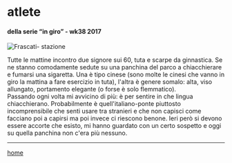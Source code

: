 # atlete  

#### della serie “in giro” - wk38 2017  
![](https://drive.google.com/uc?id=1dK0ehfIPEY76FWoPvCtACazLK3i5chlK "Frascati- stazione")   
<!--- /interarete085.png  --->  

Tutte le mattine incontro due signore sui 60, tuta e scarpe da ginnastica. Se ne stanno comodamente sedute su una panchina del parco a chiacchierare e fumarsi una sigaretta. Una è tipo cinese (sono molte le cinesi che vanno in giro la mattina a fare esercizio in tuta), l'altra è genere somalo: alta, viso allungato, portamento elegante (o forse è solo flemmatico).  
Passando ogni volta mi avvicino di più: è per sentire in che lingua chiacchierano. Probabilmente è quell'italiano-ponte piuttosto incomprensibile che senti usare tra stranieri e che non capisci come facciano poi a capirsi ma poi invece ci riescono benone. Ieri però si devono essere accorte che esisto, mi hanno guardato con un certo sospetto e oggi su quella panchina non c'era più nessuno.  

---  
[home](/interarete.md) 
